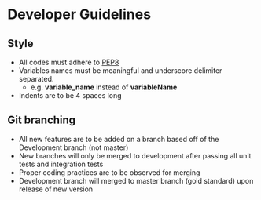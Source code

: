 # Developer Guidelines

## Style
- All codes must adhere to [PEP8](https://www.python.org/dev/peps/pep-0008/)
- Variables names must be meaningful and underscore delimiter separated. 
  - e.g. **variable_name** instead of **variableName**
- Indents are to be 4 spaces long 

## Git branching
- All new features are to be added on a branch based off of the Development branch (not master)
- New branches will only be merged to development after passing all unit tests and integration tests
- Proper coding practices are to be observed for merging
- Development branch will merged to master branch (gold standard) upon release of new version
